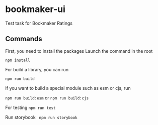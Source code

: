 # bookmaker-ui
Test task for Bookmaker Ratings

## Commands

First, you need to install the packages
Launch the command in the root
```
npm install
```
For build a library, you can run
```
npm run build
```
If you want to build a special module such as esm or cjs, run

``` npm run build:esm ``` or ```npm run build:cjs```

For testing ```npm run test```

Run storybook ``` npm run storybook```